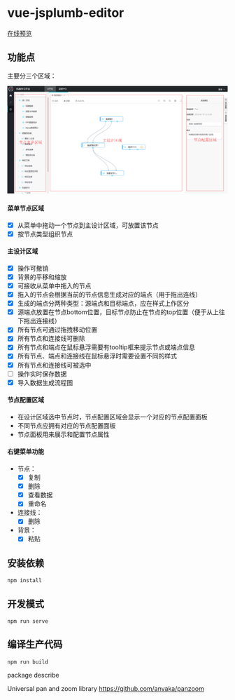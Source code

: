 # vue-jsplumb-editor

[在线预览](https://fangyang921017.github.io/vue-jsplumb-editor/dist/)
## 功能点
主要分三个区域：

![](/public/md.png)

#### 菜单节点区域
- [x] 从菜单中拖动一个节点到主设计区域，可放置该节点
- [x] 按节点类型组织节点
#### 主设计区域
- [x] 操作可撤销
- [x] 背景的平移和缩放
- [x] 可接收从菜单中拖入的节点
- [x] 拖入的节点会根据当前的节点信息生成对应的端点（用于拖出连线）
- [x] 生成的端点分两种类型：源端点和目标端点，应在样式上作区分
- [x] 源端点放置在节点bottom位置，目标节点防止在节点的top位置（便于从上往下拖出连接线）
- [x] 所有节点可通过拖拽移动位置
- [x] 所有节点和连接线可删除    
- [x] 所有节点和端点在鼠标悬浮需要有tooltip框来提示节点或端点信息
- [x] 所有节点、端点和连接线在鼠标悬浮时需要设置不同的样式
- [x] 所有节点和连接线可被选中
- [ ] 操作实时保存数据
- [x] 导入数据生成流程图
#### 节点配置区域
- 在设计区域选中节点时，节点配置区域会显示一个对应的节点配置面板
- 不同节点应拥有对应的节点配置面板
- 节点面板用来展示和配置节点属性
#### 右键菜单功能
- 节点：
  - [x] 复制
  - [x] 删除
  - [x] 查看数据
  - [x] 重命名
- 连接线：
  - [x] 删除
- 背景：
  - [x] 粘贴

## 安装依赖
```
npm install
```

## 开发模式
```
npm run serve
```

## 编译生产代码
```
npm run build
```


package describe

Universal pan and zoom library
https://github.com/anvaka/panzoom
